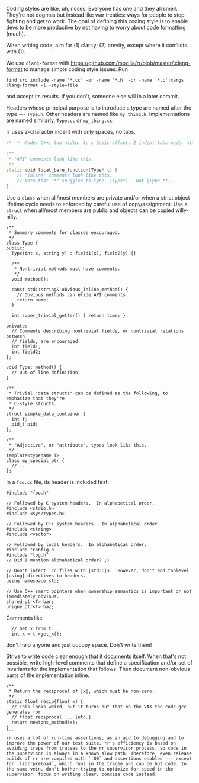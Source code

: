 Coding styles are like, uh, noses.  Everyone has one and they all smell.  They're not dogmas but instead like war treaties: ways for people to stop fighting and get to work.  The goal of defining this coding style is to enable devs to be more productive by not having to worry about code formatting (much).

When writing code, aim for (1) clarity; (2) brevity, except where it conflicts with (1).

We use `clang-format` with https://github.com/mozilla/rr/blob/master/.clang-format to manage simple coding style issues. Run
````
find src include -name '*.cc' -or -name '*.h' -or -name '*.c'|xargs clang-format -i -style=file
````
and accept its results. If you don't, someone else will in a later commit.

Headers whose principal purpose is to introduce a type are named after the type --- `Type.h`. Other headers are named like `my_thing.h`. Implementations are named similarly, `Type.cc` or `my_thing.cc`.

rr uses 2-character indent with only spaces, no tabs.

```C++
/* -*- Mode: C++; tab-width: 8; c-basic-offset: 2 indent-tabs-mode: nil; -*- */

/**
 * "API" comments look like this.
 */
static void local_bare_function(Type* t) {
	// "Inline" comments look like this.
	// Note that "*" snuggles to type, |Type*|.  Not |Type *t|.
}
````
Use a `class` when all/most members are private and/or when a strict object lifetime cycle needs to enforced by careful use of copy/assignment. Use a `struct` when all/most members are public and objects can be copied willy-nilly.
````
/**
 * Summary comments for classes encouraged.
 */
class Type {
public:
  Type(int x, string y) : field1(x), field2(y) {}

  /**
   * Nontrivial methods must have comments.
   */
  void method();

  const std::string& obvious_inline_method() {
    // Obvious methods can elide API comments.
    return name;
  }

  int super_trivial_getter() { return time; }

private:
  // Comments describing nontrivial fields, or nontrivial relations between
  // fields, are encouraged.
  int field1;
  int field2;
};

void Type::method() {
  // Out-of-line definition.
}

/**
 * Trivial "data structs" can be defined as the following, to emphasize that they're
 * C-style structs.
 */
struct simple_data_container {
  int f;
  pid_t pid;
};

/**
 * "Adjective", or "attribute", types look like this.
 */
template<typename T>
class my_special_ptr {
  //...
};
````
In a `foo.cc` file, its header is included first:
````
#include "foo.h"

// Followed by C system headers.  In alphabetical order.
#include <stdio.h>
#include <sys/types.h>

// Followed by C++ system headers.  In alphabetical order.
#include <string>
#include <vector>

// Followed by local headers.  In alphabetical order.
#include "config.h
#include "log.h"
// Did I mention alphabetical order? ;)

// Don't infect .cc files with |std::|s.  However, don't add toplevel |using| directives to headers.
using namespace std;

// Use C++ smart pointers when ownership semantics is important or not immediately obvious.
shared_ptr<T> bar;
unique_ptr<T> baz;
````
Comments like
````
  // Get x from t.
  int x = t->get_x();
````
don't help anyone and just occupy space.  Don't write them!

Strive to write code clear enough that it documents itself.  When that's not possible, write high-level comments that define a specification and/or set of invariants for the implementation that follows.  Then document non-obvious parts of the implementation inline.
````
/**
 * Return the reciprocal of |x|, which must be non-zero.
 */
static float recip(float x) {
  // This looks weird, but it turns out that on the VAX the code gcc generates for
  // float reciprocal ... [etc.]
  return newtons_method(x);
}
```
rr uses a lot of run-time assertions, as an aid to debugging and to improve the power of our test suite. rr's efficiency is based on avoiding traps from tracees to the rr supervisor process, so code in the supervisor is always in a known slow path. Therefore, even release builds of rr are compiled with `-O0` and assertions enabled --- except for `librrpreload`, which runs in the tracee and can be hot code. In the same vein, don't bother trying to optimize for speed in the supervisor; focus on writing clear, concise code instead.